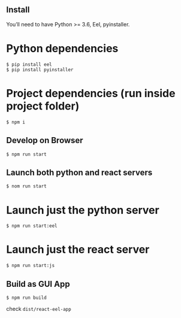 ## Install

You’ll need to have Python >= 3.6, Eel, pyinstaller.

# Python dependencies

```
$ pip install eel
$ pip install pyinstaller
```

# Project dependencies (run inside project folder)

```
$ npm i
```

## Develop on Browser

```
$ npm run start
```

## Launch both python and react servers

```
$ nom run start
```

# Launch just the python server

```
$ npm run start:eel
```

# Launch just the react server

```
$ npm run start:js
```

## Build as GUI App

```
$ npm run build
```

check `dist/react-eel-app`
